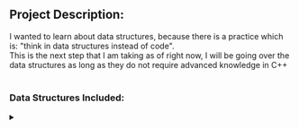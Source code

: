 ## Project Description:
I wanted to learn about data structures, because there is a practice which is: "think in data structures instead of code".
<br>
This is the next step that I am taking as of right now, I will be going over the data structures as long as they do not require advanced knowledge in C++
<br>
<br>

### Data Structures Included:
<details>
  <summary></summary>
  
  * Linked List:
    * Singly Linked List
    * Doubly Linked List
    * Circular Singly Linked List
  
</details>
